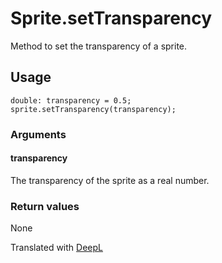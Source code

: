 # Sprite.setTransparency

Method to set the transparency of a sprite.

## Usage

```
double: transparency = 0.5;
sprite.setTransparency(transparency);
```

### Arguments

#### transparency

The transparency of the sprite as a real number.

### Return values

None

Translated with [DeepL](https://www.deepl.com/translator)